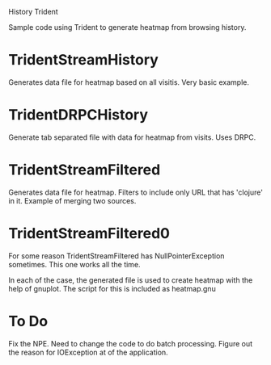 History Trident

Sample code using Trident to generate heatmap from browsing history.

# TridentStreamHistory
Generates data file for heatmap based on all visitis. Very basic example.

# TridentDRPCHistory
Generate tab separated file with data for heatmap from visits. Uses DRPC.

# TridentStreamFiltered
Generates data file for heatmap. Filters to include only URL that has 
'clojure' in it. Example of merging two sources.

# TridentStreamFiltered0
For some reason TridentStreamFiltered has NullPointerException sometimes.
This one works all the time.


In each of the case, the generated file is used to create heatmap with the
help of gnuplot. The script for this is included as heatmap.gnu

# To Do
Fix the NPE. 
Need to change the code to do batch processing. 
Figure out the reason for IOException at of the application.


